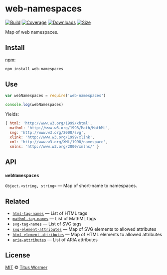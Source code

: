# web-namespaces

[![Build][build-badge]][build]
[![Coverage][coverage-badge]][coverage]
[![Downloads][downloads-badge]][downloads]
[![Size][size-badge]][size]

Map of web namespaces.

## Install

[npm][]:

```sh
npm install web-namespaces
```

## Use

```js
var webNamespaces = require('web-namespaces')

console.log(webNamespaces)
```

Yields:

```js
{ html: 'http://www.w3.org/1999/xhtml',
  mathml: 'http://www.w3.org/1998/Math/MathML',
  svg: 'http://www.w3.org/2000/svg',
  xlink: 'http://www.w3.org/1999/xlink',
  xml: 'http://www.w3.org/XML/1998/namespace',
  xmlns: 'http://www.w3.org/2000/xmlns/' }
```

## API

### `webNamespaces`

`Object.<string, string>` — Map of short-name to namespaces.

## Related

*   [`html-tag-names`](https://github.com/wooorm/html-tag-names)
    — List of HTML tags
*   [`mathml-tag-names`](https://github.com/wooorm/mathml-tag-names)
    — List of MathML tags
*   [`svg-tag-names`](https://github.com/wooorm/svg-tag-names)
    — List of SVG tags
*   [`svg-element-attributes`](https://github.com/wooorm/svg-element-attributes)
    — Map of SVG elements to allowed attributes
*   [`html-element-attributes`](https://github.com/wooorm/html-element-attributes)
    — Map of HTML elements to allowed attributes
*   [`aria-attributes`](https://github.com/wooorm/aria-attributes)
    — List of ARIA attributes

## License

[MIT][license] © [Titus Wormer][author]

<!-- Definition -->

[build-badge]: https://github.com/wooorm/web-namespaces/workflows/main/badge.svg

[build]: https://github.com/wooorm/web-namespaces/actions

[coverage-badge]: https://img.shields.io/codecov/c/github/wooorm/web-namespaces.svg

[coverage]: https://codecov.io/github/wooorm/web-namespaces

[downloads-badge]: https://img.shields.io/npm/dm/web-namespaces.svg

[downloads]: https://www.npmjs.com/package/web-namespaces

[size-badge]: https://img.shields.io/bundlephobia/minzip/web-namespaces.svg

[size]: https://bundlephobia.com/result?p=web-namespaces

[npm]: https://docs.npmjs.com/cli/install

[license]: license

[author]: https://wooorm.com

